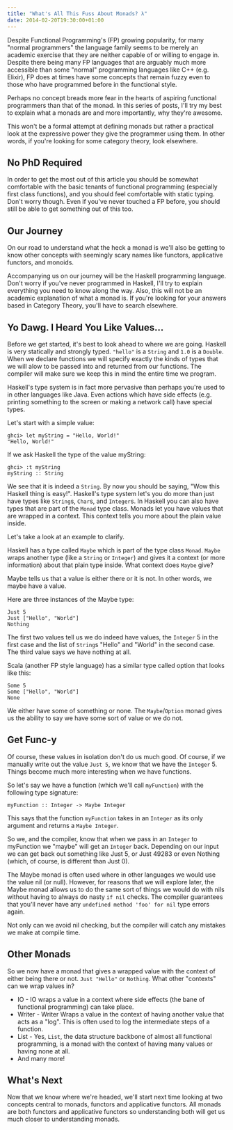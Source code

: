 ```yaml
---
title: "What's All This Fuss About Monads? λ"
date: 2014-02-20T19:30:00+01:00
---
```


Despite Functional Programming's (FP) growing popularity, for many "normal
programmers" the language family seems to be merely an academic exercise that
they are neither capable of or willing to engage in. Despite there being many FP
languages that are arguably much more accessible than some "normal" programming
languages like C++ (e.g.  Elixir), FP does at times have some concepts that remain
fuzzy even to those who have programmed before in the functional style.

Perhaps no concept breads more fear in the hearts of aspiring functional programmers
than that of the monad. In this series of posts, I'll try my best to explain what a
monads are and more importantly, why they're awesome.

This won't be a formal attempt at defining monads but rather a practical
look at the expressive power they give the programmer using them. In other
words, if you're looking for some category theory, look elsewhere.

## No PhD Required

In order to get the most out of this article you should be somewhat comfortable with the
basic tenants of functional programming (especially first class functions), and you
should feel comfortable with static typing. Don't worry though. Even if you've never
touched a FP before, you should still be able to get something out of this too.

## Our Journey

On our road to understand what the heck a monad is we'll also be getting to
know other concepts with seemingly scary names like functors, applicative functors, and
monoids.

Accompanying us on our journey will be the Haskell programming language. Don't worry
if you've never programmed in Haskell, I'll try to explain everything you need to
know along the way. Also, this will not be an academic explanation of what a monad is.
If you're looking for your answers based in Category Theory, you'll have to search
elsewhere.

## Yo Dawg. I Heard You Like Values...

Before we get started, it's best to look ahead to where we are going. Haskell
is very statically and strongly typed. `"hello"` is a `String` and `1.0` is a
`Double`. When we declare functions we will specify exactly the kinds of types
that we will alow to be passed into and returned from our functions. The compiler
will make sure we keep this in mind the entire time we program.

Haskell's type system is in fact more pervasive than perhaps you're
used to in other languages like Java. Even actions which have side effects (e.g.
printing something to the screen or making a network call) have special types.

Let's start with a simple value:

```
ghci> let myString = "Hello, World!"
"Hello, World!"
```

If we ask Haskell the type of the value myString:

```
ghci> :t myString
myString :: String
```

We see that it is indeed a `String`. By now you should be saying, "Wow this
Haskell thing is easy!". Haskell's type system let's you do more than just have
types like `String`s, `Char`s, and `Integer`s. In Haskell you can also have
types that are part of the `Monad` type class. Monads let you have values that
are wrapped in a context. This context tells you more about the plain value
inside.

Let's take a look at an example to clarify.

Haskell has a type called `Maybe` which is part of the type class `Monad`.
`Maybe` wraps another type (like a `String` or `Integer`) and gives it a context
(or more information) about that plain type inside. What context does `Maybe` give?

Maybe tells us that a value is either there or it is not. In other words,
we maybe have a value.

Here are three instances of the Maybe type:

```
Just 5
Just ["Hello", "World"]
Nothing
```

The first two values tell us we do indeed have values, the `Integer` 5 in the
first case and the list of `String`s "Hello" and "World" in the second case. The
third value says we have nothing at all.

Scala (another FP style language) has a similar type called option that looks
like this:

```
Some 5
Some ["Hello", "World"]
None
```

We either have some of something or none. The `Maybe`/`Option` monad gives us
the ability to say we have some sort of value or we do not.

## Get Func-y

Of course, these values in isolation don't do us much good. Of course, if we
manually write out the value `Just 5`, we know that we have the `Integer` 5.
Things become much more interesting when we have functions.

So let's say we have a function (which we'll call `myFunction`) with the following type signature:

```
myFunction :: Integer -> Maybe Integer
```

This says that the function `myFunction` takes in an `Integer` as its only
argument and returns a `Maybe Integer`.

So we, and the compiler, know that when we pass in an `Integer` to myFunction we
"maybe" will get an `Integer` back. Depending on our input we can get back out
something like Just 5, or Just 49283 or even Nothing (which, of course, is different than
Just 0).

The Maybe monad is often used where in other languages we would use the value
nil (or null). However, for reasons that we will explore later, the Maybe monad
allows us to do the same sort of things we would do with nils without having to
always do nasty `if nil` checks. The compiler guarantees that you'll never have
any `undefined method 'foo' for nil` type errors again.

Not only can we avoid nil checking, but the compiler will catch any mistakes we
make at compile time.

## Other Monads

So we now have a monad that gives a wrapped value with the context of either being
there or not. `Just "Hello"` or `Nothing`. What other "contexts" can we wrap values
in?

* IO - IO wraps a value in a context where side effects (the bane of
  functional programming) can take place.
* Writer - Writer Wraps a value in the context of having another value that
  acts as a "log". This is often used to log the intermediate steps of a
  function.
* List - Yes, `List`, the data structure backbone of almost all functional
  programming, is a monad with the context of having many values or having none
  at all.
* And many more!

## What's Next

Now that we know where we're headed, we'll start next time looking at two
concepts central to monads, functors and applicative functors. All monads are
both functors and applicative functors so understanding both will get us much
closer to understanding monads.
